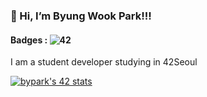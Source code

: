 ### 👋 Hi, I’m Byung Wook Park!!!

#### Badges : ![42](https://badgen.net/badge/bypark/yellow?cache=86400&icon=https://meta.intra.42.fr/assets/42_logo-7dfc9110a5319a308863b96bda33cea995046d1731cebb735e41b16255106c12.svg)


I am a student developer studying in 42Seoul 

[![bypark's 42 stats](https://badge42.herokuapp.com/api/stats/bypark)](https://github.com/bypark/badge42)


